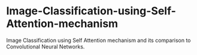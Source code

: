 # Image-Classification-using-Self-Attention-mechanism
Image Classification using Self Attention mechanism and its comparison to Convolutional Neural Networks.
